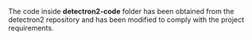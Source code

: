 The code inside **detectron2-code** folder has been obtained from the detectron2 repository and has been modified to comply with the project requirements.
